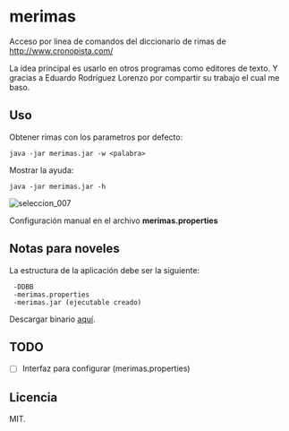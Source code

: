 # merimas

Acceso por linea de comandos del diccionario de rimas de http://www.cronopista.com/

La idea principal es usarlo en otros programas como editores de texto.
Y gracias a Eduardo Rodríguez Lorenzo por compartir su trabajo el cual me baso.

## Uso

Obtener rimas con los parametros por defecto:

    java -jar merimas.jar -w <palabra>

Mostrar la ayuda:

    java -jar merimas.jar -h

![seleccion_007](https://cloud.githubusercontent.com/assets/1724033/6047597/b4799d92-ac78-11e4-9422-f6fd020a502d.png)

Configuración manual en el archivo **merimas.properties**


## Notas para noveles

La estructura de la aplicación debe ser la siguiente:

     -DDBB
     -merimas.properties
     -merimas.jar (ejecutable creado)

Descargar binario [aquí](https://github.com/xerron/merimas/releases/latest).

## TODO

- [ ] Interfaz para configurar (merimas.properties)

## Licencia

MIT.

